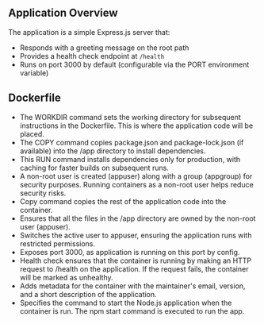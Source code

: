 ## Application Overview

The application is a simple Express.js server that:

- Responds with a greeting message on the root path
- Provides a health check endpoint at `/health`
- Runs on port 3000 by default (configurable via the PORT environment variable)

## Dockerfile

- The WORKDIR command sets the working directory for subsequent instructions in the Dockerfile. This is where the application code will be placed.
- The COPY command copies package.json and package-lock.json (if available) into the /app directory to install dependencies.
- This RUN command installs dependencies only for production, with caching for faster builds on subsequent runs.
- A non-root user is created (appuser) along with a group (appgroup) for security purposes. Running containers as a non-root user helps reduce security risks.
- Copy command copies the rest of the application code into the container. 
- Ensures that all the files in the /app directory are owned by the non-root user (appuser).
- Switches the active user to appuser, ensuring the application runs with restricted permissions.
- Exposes port 3000, as application is running on this port by config.
- Health check ensures that the container is running by making an HTTP request to /health on the application. If the request fails, the container will be marked as unhealthy.
- Adds metadata for the container with the maintainer's email, version, and a short description of the application.
- Specifies the command to start the Node.js application when the container is run. The npm start command is executed to run the app.

